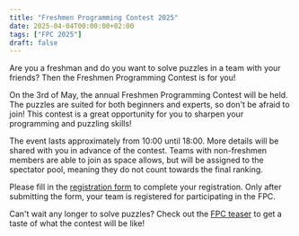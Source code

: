 ```yaml
---
title: "Freshmen Programming Contest 2025"
date: 2025-04-04T00:00:00+02:00
tags: ["FPC 2025"]
draft: false
---
```


Are you a freshman and do you want to solve puzzles in a team with your friends? Then the Freshmen Programming Contest is for you!

On the 3rd of May, the annual Freshmen Programming Contest will be held. The puzzles are suited for both beginners and experts, so don't be afraid to join! This contest is a great opportunity for you to sharpen your programming and puzzling skills!

The event lasts approximately from 10:00 until 18:00. More details will be shared with you in advance of the contest. Teams with non-freshmen members are able to join as space allows, but will be assigned to the spectator pool, meaning they do not count towards the final ranking.

Please fill in the [registration form](https://wisv.ch/fpcregistration) to complete your registration. Only after submitting the form, your team is registered for participating in the FPC.

Can't wait any longer to solve puzzles? Check out the [FPC teaser](https://chipcie.wisv.ch/fpc/teaser) to get a taste of what the contest will be like!
